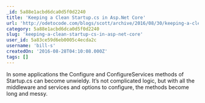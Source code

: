 ```yaml
---
_id: 5a88e1acbd6dca0d5f0d2240
title: 'Keeping a Clean Startup.cs in Asp.Net Core'
url: 'http://odetocode.com/blogs/scott/archive/2016/08/30/keeping-a-clean-startup-cs-in-asp-net-core.aspx'
category: 5a88e1acbd6dca0d5f0d2240
slug: 'keeping-a-clean-startup-cs-in-asp-net-core'
user_id: 5a83ce59d6eb0005c4ecda2c
username: 'bill-s'
createdOn: '2016-08-28T04:10:08.000Z'
tags: []
---
```


In some applications the Configure and ConfigureServices methods of Startup.cs can become unwieldy. It’s not complicated logic, but with all the middleware and services and options to configure, the methods become long and messy.
